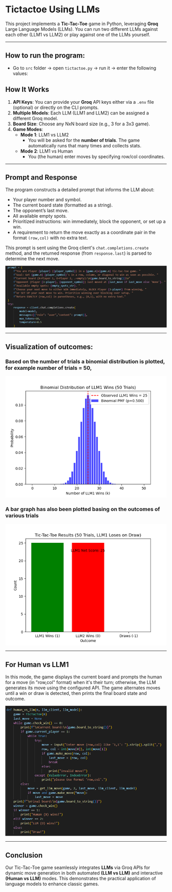 # Tictactoe Using LLMs

This project implements a **Tic-Tac-Toe** game in Python, leveraging **Groq** Large Language Models (LLMs). You can run two different LLMs against each other (LLM1 vs LLM2) or play against one of the LLMs yourself.

---
## How to run the program:

- Go to `src` folder -> open `tictactoe.py` -> run it -> enter the following values: 

## How It Works

1. **API Keys**: You can provide your **Groq** API keys either via a `.env` file (optional) or directly on the CLI prompts.
2. **Multiple Models**: Each LLM (LLM1 and LLM2) can be assigned a different Groq model.
3. **Board Size**: Choose any NxN board size (e.g., 3 for a 3x3 game).
4. **Game Modes**:  
   - **Mode 1**: LLM1 vs LLM2  
     - You will be asked for the **number of trials**. The game automatically runs that many times and collects stats.  
   - **Mode 2**: LLM1 vs Human  
     - You (the human) enter moves by specifying row/col coordinates.

---
## Prompt and Response

The program constructs a detailed prompt that informs the LLM about:
- Your player number and symbol.
- The current board state (formatted as a string).
- The opponent’s last move.
- All available empty spots.
- Prioritized instructions: win immediately, block the opponent, or set up a win.
- A requirement to return the move exactly as a coordinate pair in the format `(row,col)` with no extra text.

This prompt is sent using the Groq client's `chat.completions.create` method, and the returned response (from `response.last`) is parsed to determine the next move.

![img1](https://github.com/srichandra707/CSF407_2025_2022A7PS0051H/blob/15dc925a30bb15df9d6a9829d0c2c6b7d238d523/Excercise1/src/Screenshot%202025-03-02%20152053.png)

---

## Visualization of outcomes:

### Based on the number of trials a binomial distribution is plotted, for example number of trials = 50,

![img2](https://github.com/srichandra707/CSF407_2025_2022A7PS0051H/blob/241f959bc8694a6c47a292cfc70bcbeedd126821/Excercise1/src/Exercise1.png
)


### A bar graph has also been plotted basing on the outcomes of various trials

![img3](https://github.com/srichandra707/CSF407_2025_2022A7PS0051H/blob/15dc925a30bb15df9d6a9829d0c2c6b7d238d523/Excercise1/src/Exercise1_regular.png)

---

## For Human vs LLM1
In this mode, the game displays the current board and prompts the human for a move (in "row,col" format) when it's their turn; otherwise, the LLM generates its move using the configured API. The game alternates moves until a win or draw is detected, then prints the final board state and outcome.

![img4](https://github.com/srichandra707/CSF407_2025_2022A7PS0051H/blob/15dc925a30bb15df9d6a9829d0c2c6b7d238d523/Excercise1/src/Screenshot%202025-03-02%20152557.png)

---
## Conclusion

Our Tic-Tac-Toe game seamlessly integrates **LLMs** via Groq APIs for dynamic move generation in both automated **(LLM vs LLM)** and interactive **(Human vs LLM)** modes. This demonstrates the practical application of language models to enhance classic games.



